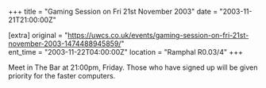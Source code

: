 +++
title = "Gaming Session on Fri 21st November 2003"
date = "2003-11-21T21:00:00Z"

[extra]
original = "https://uwcs.co.uk/events/gaming-session-on-fri-21st-november-2003-1474488945859/"    
ent_time = "2003-11-22T04:00:00Z"
location = "Ramphal R0.03/4"
+++

Meet in The Bar at 21:00pm, Friday. Those who have signed up will be given priority for the faster computers.


